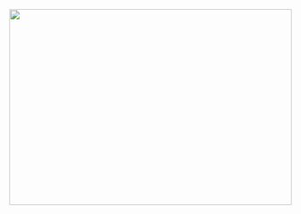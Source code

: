 <img src="https://i.giphy.com/media/v1.Y2lkPTc5MGI3NjExaGJlaGoxN2dkcHl1MTlxODVoZ292cjNvNXk4M3NmeHBkczJxdTJ0dSZlcD12MV9pbnRlcm5hbF9naWZfYnlfaWQmY3Q9Zw/l0MYIbippPxkHEDE4/giphy.gif" width="100%" height="350px" />
